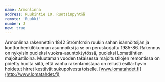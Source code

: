 ```yaml
---
name: Armonlinna
address: Ruukintie 10, Ruotsinpyhtää
remote: 'Ruukki'
number: J
new: true
---
```

Armonlinna rakennettiin 1842 Strömforsin ruukin sahan isännöitsijän ja konttorihenkilökunnan asunnoiksi ja se on 
peruskorjattu 1985-86.  Rakennus on nykyisin puoleksi vuokra-asuntokäytössä, puoleksi Lomatähtien majoitustiloina. 
Muutaman vuoden takaisessa majoitustilojen remontissa on pidetty huolta siitä, että vanha rakentamistapa on reilusti 
esillä: hyvin hoidetut hirret kestävät sukupolvesta toiselle. [www.lomatahdet.fi](http://www.lomatahdet.fi)